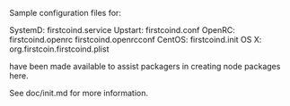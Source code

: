Sample configuration files for:

SystemD: firstcoind.service
Upstart: firstcoind.conf
OpenRC:  firstcoind.openrc
         firstcoind.openrcconf
CentOS:  firstcoind.init
OS X:    org.firstcoin.firstcoind.plist

have been made available to assist packagers in creating node packages here.

See doc/init.md for more information.
